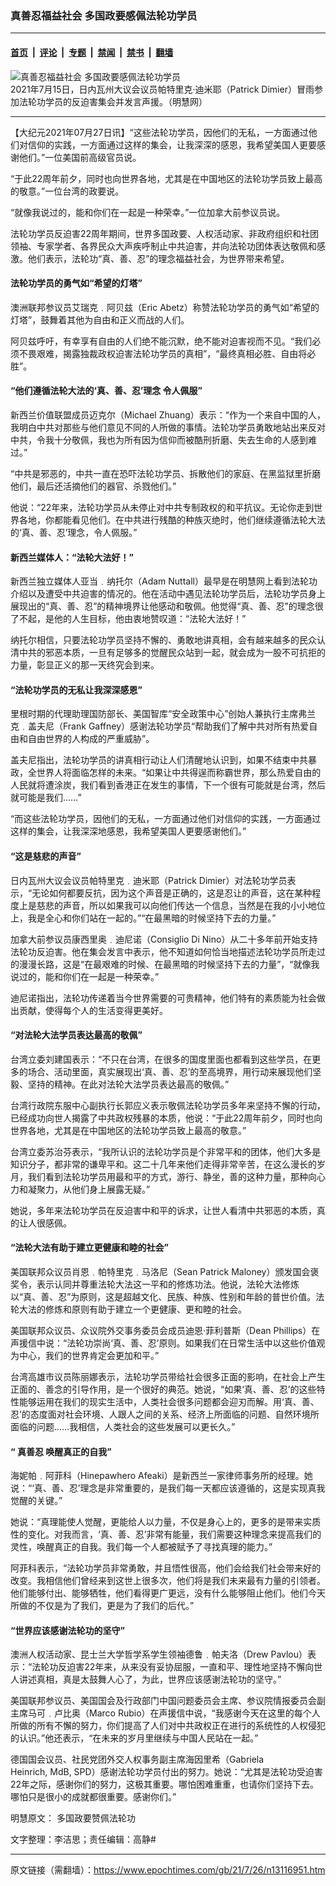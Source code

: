 ### 真善忍福益社会 多国政要感佩法轮功学员

---

#### [首页](../../../..?n13116951) &nbsp;|&nbsp; [评论](../../../../../epoch-comment?n13116951) &nbsp;|&nbsp; [专题](../../../../../epoch-special?n13116951) &nbsp;|&nbsp; [禁闻](../../../../../epoch-news?n13116951) &nbsp;|&nbsp; [禁书](../../../../../books?n13116951) &nbsp;|&nbsp; [翻墙](https://github.com/gfw-breaker/nogfw/blob/master/README.md?n13116951)


<div><img alt="真善忍福益社会 多国政要感佩法轮功学员" class="attachment-djy_600_400 size-djy_600_400 wp-post-image" src="https://i.epochtimes.com/assets/uploads/2021/07/id13117142-2021-7-16-geneva-720-rally_04-600x400.jpg"/>
<div class="caption">
 2021年7月15日，日内瓦州大议会议员帕特里克‧迪米耶（Patrick Dimier）冒雨参加法轮功学员的反迫害集会并发言声援。（明慧网）
</div></div><hr/><div class="post_content" id="artbody" itemprop="articleBody">
 <!-- article content begin -->
 <p>
  【大纪元2021年07月27日讯】“这些法轮功学员，因他们的无私，一方面通过他们对信仰的实践，一方面通过这样的集会，让我深深的感恩，我希望美国人更要感谢他们。”一位美国前高级官员说。
 </p>
 <p>
  “于此22周年前夕，同时也向世界各地，尤其是在中国地区的法轮功学员致上最高的敬意。”一位台湾的政要说。
 </p>
 <p>
  “就像我说过的，能和你们在一起是一种荣幸。”一位加拿大前参议员说。
 </p>
 <p>
  法轮功学员反迫害22周年期间，世界多国政要、人权活动家、非政府组织和社团领袖、专家学者、各界民众大声疾呼制止中共迫害，并向法轮功团体表达敬佩和感激。他们表示，法轮功“真、善、忍”的理念福益社会，为世界带来希望。
 </p>
 <h4>
  <b>
   法轮功学员的勇气如“希望的灯塔”
  </b>
 </h4>
 <p>
  澳洲联邦参议员艾瑞克﹒阿贝兹（Eric Abetz）称赞法轮功学员的勇气如“希望的灯塔”，鼓舞着其他为自由和正义而战的人们。
 </p>
 <p>
  阿贝兹呼吁，有幸享有自由的人们绝不能沉默，绝不能对迫害视而不见。“我们必须不畏艰难，揭露独裁政权迫害法轮功学员的真相”，“最终真相必胜、自由将必胜”。
 </p>
 <h4>
  “他们遵循法轮大法的‘真、善、忍’理念 令人佩服”
 </h4>
 <p>
  新西兰价值联盟成员迈克尔（Michael Zhuang）表示：“作为一个来自中国的人，我明白中共对那些与他们意见不同的人所做的事情。法轮功学员勇敢地站出来反对中共，令我十分敬佩，我也为所有因为信仰而被酷刑折磨、失去生命的人感到难过。”
 </p>
 <p>
  “中共是邪恶的，中共一直在恐吓法轮功学员、拆散他们的家庭、在黑监狱里折磨他们，最后还活摘他们的器官、杀戮他们。”
 </p>
 <p>
  他说：“22年来，法轮功学员从未停止对中共专制政权的和平抗议。无论你走到世界各地，你都能看见他们。在中共进行残酷的种族灭绝时，他们继续遵循法轮大法的‘真、善、忍’理念，令人佩服。”
 </p>
 <h4>
  <b>
   新西兰媒体人：“法轮大法好！”
  </b>
 </h4>
 <p>
  新西兰独立媒体人亚当﹒纳托尔（Adam Nuttall）最早是在明慧网上看到法轮功介绍以及遭受中共迫害的情况的。他在活动中遇见法轮功学员后，法轮功学员身上展现出的“真、善、忍”的精神境界让他感动和敬佩。他觉得“真、善、忍”的理念很了不起，是他的人生目标，他由衷地赞叹道：“法轮大法好！”
 </p>
 <p>
  纳托尔相信，只要法轮功学员坚持不懈的、勇敢地讲真相，会有越来越多的民众认清中共的邪恶本质，一旦有足够多的觉醒民众站到一起，就会成为一股不可抗拒的力量，彰显正义的那一天终究会到来。
 </p>
 <h4>
  <b>
   “法轮功学员的无私让我深深感恩”
  </b>
 </h4>
 <p>
  里根时期的代理助理国防部长、美国智库“安全政策中心”创始人兼执行主席弗兰克﹒盖夫尼（Frank Gaffney）感谢法轮功学员“帮助我们了解中共对所有热爱自由和自由世界的人构成的严重威胁”。
 </p>
 <p>
  盖夫尼指出，法轮功学员的讲真相行动让人们清醒地认识到，如果不结束中共暴政，全世界人将面临怎样的未来。“如果让中共得逞而称霸世界，那么热爱自由的人民就将遭涂炭，我们看到香港正在发生的事情，下一个很有可能就是台湾，然后就可能是我们……”
 </p>
 <p>
  “而这些法轮功学员，因他们的无私，一方面通过他们对信仰的实践，一方面通过这样的集会，让我深深地感恩，我希望美国人更要感谢他们。”
 </p>
 <h4>
  <b>
   “这是慈悲的声音”
  </b>
 </h4>
 <p>
  日内瓦州大议会议员帕特里克﹒迪米耶（Patrick Dimier）对法轮功学员表示，“无论如何都要反抗，因为这个声音是正确的，这是忍让的声音，这在某种程度上是慈悲的声音，所以如果我可以向他们传达一个信息，当然是在我的小小地位上，我是全心和你们站在一起的。”“在最黑暗的时候坚持下去的力量。”
 </p>
 <p>
  加拿大前参议员康西里奥﹒迪尼诺（Consiglio Di Nino）从二十多年前开始支持法轮功反迫害。他在集会发言中表示，他不知道如何恰当地描述法轮功学员所走过的漫漫长路，这是“在最艰难的时候、在最黑暗的时候坚持下去的力量”，“就像我说过的，能和你们在一起是一种荣幸。”
 </p>
 <p>
  迪尼诺指出，法轮功传递着当今世界需要的可贵精神，他们特有的素质能为社会做出贡献，使得每个人的生活变得更美好。
 </p>
 <h4>
  <b>
   “对法轮大法学员表达最高的敬佩”
  </b>
 </h4>
 <p>
  台湾立委刘建国表示：“不只在台湾，在很多的国度里面也都看到这些学员，在更多的场合、活动里面，真实展现出‘真、善、忍’的至高境界，用行动来展现他们坚毅、坚持的精神。在此对法轮大法学员表达最高的敬佩。”
 </p>
 <p>
  台湾行政院东服中心副执行长郭应义表示敬佩法轮功学员多年来坚持不懈的行动，已经成功向世人揭露了中共政权残暴的本质，他说：“于此22周年前夕，同时也向世界各地，尤其是在中国地区的法轮功学员致上最高的敬意。”
 </p>
 <p>
  台湾立委苏治芬表示，“我所认识的法轮功学员是个非常平和的团体，他们大多是知识分子，都非常的谦卑平和。这二十几年来他们走得非常辛苦，在这么漫长的岁月，我们看到法轮功学员用最和平的方式，游行、静坐，善的这种力量，那种向心力和凝聚力，从他们身上展露无疑。”
 </p>
 <p>
  她说，多年来法轮功学员在反迫害中和平的诉求，让世人看清中共邪恶的本质，真的让人很感佩。
 </p>
 <h4>
  <b>
   “法轮大法有助于建立更健康和睦的社会”
  </b>
 </h4>
 <p>
  美国联邦众议员肖恩﹒帕特里克﹒马洛尼（Sean Patrick Maloney）颁发国会褒奖令，表示认同并尊重法轮大法这一平和的修炼功法。他说，法轮大法修炼以“真、善、忍”为原则，这是超越文化、民族、种族、性别和年龄的普世价值。法轮大法的修炼和原则有助于建立一个更健康、更和睦的社会。
 </p>
 <p>
  美国联邦众议员、众议院外交事务委员会成员迪恩‧菲利普斯（Dean Phillips）在声援信中说：“法轮功崇尚‘真、善、忍’原则。如果我们在日常生活中以这些价值观为中心，我们的世界肯定会更加和平。”
 </p>
 <p>
  台湾高雄市议员陈丽娜表示，法轮功学员带给社会很多正面的影响，在社会上产生正面的、善念的引导作用，是一个很好的典范。她说，“如果‘真、善、忍’的这些特性能够运用在我们的现实生活中，人类社会很多问题都会迎刃而解。用‘真、善、忍’的态度面对社会环境、人跟人之间的关系、经济上所面临的问题、自然环境所面临的问题……我相信，人类社会的这些发展可以更长久。”
 </p>
 <h4>
  <b>
   “
   <ok href="https://www.epochtimes.com/gb/tag/%E7%9C%9F%E5%96%84%E5%BF%8D.html">
    真善忍
   </ok>
   唤醒真正的自我”
  </b>
 </h4>
 <p>
  海妮帕﹒阿菲科（Hinepawhero Afeaki）是新西兰一家律师事务所的经理。她说：“‘真、善、忍’理念是非常重要的，是我们每一天都应该遵循的，这是实现真我觉醒的关键。”
 </p>
 <p>
  她说：“真理能使人觉醒，更能给人以力量，不仅是身心上的，更多的是带来实质性的变化。对我而言，‘真、善、忍’非常有能量，我们需要这种理念来提高我们的灵性，唤醒真正的自我。我们每一个人都被赋予了寻找真理的能力。”
 </p>
 <p>
  阿菲科表示，“法轮功学员非常勇敢，并且悟性很高，他们会给我们社会带来好的改变。我相信他们曾经来到这世上很多次，他们将是我们未来最有力量的引领者。他们能够付出、能够牺牲，他们看得更广更远，没有什么能够阻止他们。他们今天所做的不仅是为了我们，更是为了我们的后代。”
 </p>
 <h4>
  <b>
   “世界应该感谢法轮功的坚守”
  </b>
 </h4>
 <p>
  澳洲人权活动家、昆士兰大学哲学系学生领袖德鲁﹒帕夫洛（Drew Pavlou）表示：“法轮功反迫害22年来，从来没有妥协屈服，一直和平、理性地坚持不懈向世人讲述真相，真是太鼓舞人心了，为此，世界应该感谢法轮功的坚守。”
 </p>
 <p>
  美国联邦参议员、美国国会及行政部门中国问题委员会主席、参议院情报委员会副主席马可﹒卢比奥（Marco Rubio）在声援信中说，“我感谢今天在这里的每个人所做的所有不懈的努力，你们提高了人们对中共政权正在进行的系统性的人权侵犯的认识。”他还表示，“在未来的岁月里继续与中国人民站在一起。”
 </p>
 <p>
  德国国会议员、社民党团外交人权事务副主席海因里希（Gabriela Heinrich, MdB, SPD）感谢法轮功学员付出的努力。她说：“尤其是法轮功受迫害22年之际，感谢你们的努力，这极其重要。哪怕困难重重，也请你们坚持下去。哪怕只是很小的成就都很重要。感谢你们。”
 </p>
 <p>
  明慧原文：
  <ok href="http://big5.minghui.org/mh/articles/2021/7/26/%E5%A4%9A%E5%9C%8B%E6%94%BF%E8%A6%81%E8%AE%9A%E4%BD%A9%E6%B3%95%E8%BC%AA%E5%8A%9F-428713.html">
   多国政要赞佩法轮功
  </ok>
 </p>
 <p>
  文字整理：李洁思；责任编辑：高静#
 </p>
 <!-- article content end -->
 <div id="below_article_ad">
 </div>
</div>


---

原文链接（需翻墙）：https://www.epochtimes.com/gb/21/7/26/n13116951.htm